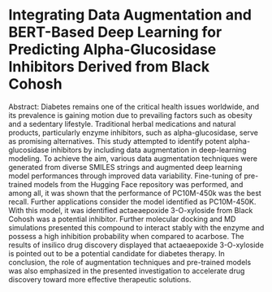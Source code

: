 # Integrating Data Augmentation and BERT-Based Deep Learning for Predicting Alpha-Glucosidase Inhibitors Derived from Black Cohosh

Abstract:
Diabetes remains one of the critical health issues worldwide, and its prevalence is gaining motion due to prevailing factors such as obesity and a sedentary lifestyle. Traditional herbal medications and natural products, particularly enzyme inhibitors, such as alpha-glucosidase, serve as promising alternatives. This study attempted to identify potent alpha-glucosidase inhibitors by including data augmentation in deep-learning modeling. To achieve the aim, various data augmentation techniques were generated from diverse SMILES strings and augmented deep learning model performances through improved data variability. Fine-tuning of pre-trained models from the Hugging Face repository was performed, and among all, it was shown that the performance of PC10M-450k was the best recall. Further applications consider the model identified as PC10M-450K. With this model, it was identified actaeaepoxide 3-O-xyloside from Black Cohosh was a potential inhibitor. Further molecular docking and MD simulations presented this compound to interact stably with the enzyme and possess a high inhibition probability when compared to acarbose. The results of insilico drug discovery displayed that actaeaepoxide 3-O-xyloside is pointed out to be a potential candidate for diabetes therapy. In conclusion, the role of augmentation techniques and pre-trained models was also emphasized in the presented investigation to accelerate drug discovery toward more effective therapeutic solutions.
